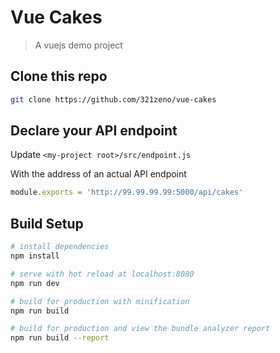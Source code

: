 # Vue Cakes

> A vuejs demo project


## Clone this repo

``` bash
git clone https://github.com/321zeno/vue-cakes
```

## Declare your API endpoint

Update `<my-project root>/src/endpoint.js`

With the address of an actual API endpoint
``` js
module.exports = 'http://99.99.99.99:5000/api/cakes'
```

## Build Setup

``` bash
# install dependencies
npm install

# serve with hot reload at localhost:8080
npm run dev

# build for production with minification
npm run build

# build for production and view the bundle analyzer report
npm run build --report
```
